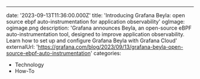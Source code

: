 ---

date: '2023-09-13T11:36:00.000Z'
title: 'Introducing Grafana Beyla: open source ebpf auto-instrumentation for application observability'
ogImage: ogimage.png
description: 'Grafana announces Beyla, an open-source eBPF auto-instrumentation tool, designed to improve application observability. Learn how to set up and configure Grafana Beyla with Grafana Cloud'
externalUrl: '<https://grafana.com/blog/2023/09/13/grafana-beyla-open-source-ebpf-auto-instrumentation>'
categories:

- Technology
- How-To
